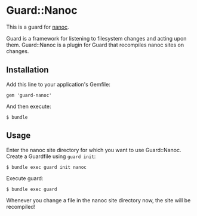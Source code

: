 # Guard::Nanoc

This is a guard for [nanoc](http://nanoc.ws/).

Guard is a framework for listening to filesystem changes and acting upon them. Guard::Nanoc is a plugin for Guard that recompiles nanoc sites on changes.

## Installation

Add this line to your application's Gemfile:

    gem 'guard-nanoc'

And then execute:

    $ bundle

## Usage

Enter the nanoc site directory for which you want to use Guard::Nanoc. Create a Guardfile using `guard init`:

    $ bundle exec guard init nanoc

Execute guard:

    $ bundle exec guard

Whenever you change a file in the nanoc site directory now, the site will be recompiled!
